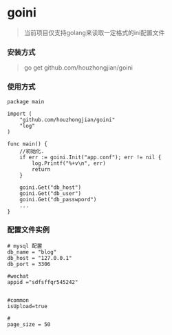 # goini

> 当前项目仅支持golang来读取一定格式的ini配置文件

### 安装方式
> go get github.com/houzhongjian/goini

### 使用方式
```
package main

import (
    "github.com/houzhongjian/goini"
    "log"
)

func main() {
    //初始化.
    if err := goini.Init("app.conf"); err != nil {
        log.Printf("%+v\n", err)
        return
    }

    goini.Get("db_host")
    goini.Get("db_user")
    goini.Get("db_passwpord")
    ...
}
```

### 配置文件实例
```
# mysql 配置
db_name = "blog"
db_host = "127.0.0.1"
db_port = 3306

#wechat
appid ="sdfsffqr545242"


#common
isUpload=true

#
page_size = 50

```
